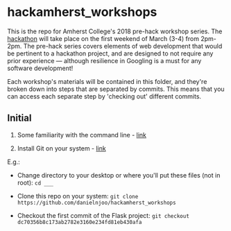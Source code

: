 # hackamherst_workshops

This is the repo for Amherst College's 2018 pre-hack workshop series. The [hackathon](hackamherst.com) will take place on the first weekend of March (3-4) from 2pm-2pm. The pre-hack series covers elements of web development that would be pertinent to a hackathon project, and are designed to not require any prior experience — although resilience in Googling is a must for any software development!

Each workshop's materials will be contained in this folder, and they're broken down into steps that are separated by commits. This means that you can access each separate step by 'checking out' different commits.

## Initial

1. Some familiarity with the command line - [link](https://www.learnenough.com/command-line-tutorial)

2. Install Git on your system - [link](https://git-scm.com/downloads)

E.g.:

- Change directory to your desktop or where you'll put these files (not in root): `cd ___` 

- Clone this repo on your system: `git clone https://github.com/danielnjoo/hackamherst_workshops`

- Checkout the first commit of the Flask project: `git checkout dc70356b8c173ab2782e3160e234fd81eb430afa`

